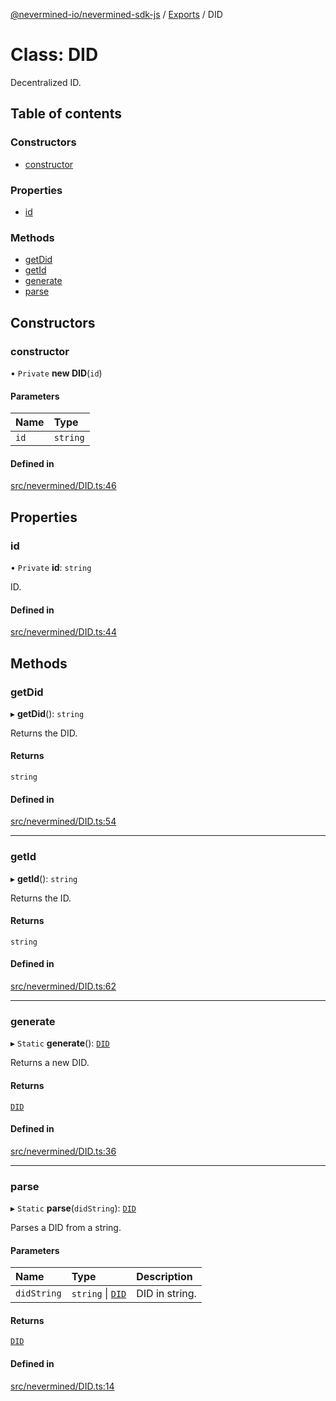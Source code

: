 [@nevermined-io/nevermined-sdk-js](../README.md) / [Exports](../modules.md) / DID

# Class: DID

Decentralized ID.

## Table of contents

### Constructors

- [constructor](DID.md#constructor)

### Properties

- [id](DID.md#id)

### Methods

- [getDid](DID.md#getdid)
- [getId](DID.md#getid)
- [generate](DID.md#generate)
- [parse](DID.md#parse)

## Constructors

### constructor

• `Private` **new DID**(`id`)

#### Parameters

| Name | Type |
| :------ | :------ |
| `id` | `string` |

#### Defined in

[src/nevermined/DID.ts:46](https://github.com/nevermined-io/sdk-js/blob/56fc18a/src/nevermined/DID.ts#L46)

## Properties

### id

• `Private` **id**: `string`

ID.

#### Defined in

[src/nevermined/DID.ts:44](https://github.com/nevermined-io/sdk-js/blob/56fc18a/src/nevermined/DID.ts#L44)

## Methods

### getDid

▸ **getDid**(): `string`

Returns the DID.

#### Returns

`string`

#### Defined in

[src/nevermined/DID.ts:54](https://github.com/nevermined-io/sdk-js/blob/56fc18a/src/nevermined/DID.ts#L54)

___

### getId

▸ **getId**(): `string`

Returns the ID.

#### Returns

`string`

#### Defined in

[src/nevermined/DID.ts:62](https://github.com/nevermined-io/sdk-js/blob/56fc18a/src/nevermined/DID.ts#L62)

___

### generate

▸ `Static` **generate**(): [`DID`](DID.md)

Returns a new DID.

#### Returns

[`DID`](DID.md)

#### Defined in

[src/nevermined/DID.ts:36](https://github.com/nevermined-io/sdk-js/blob/56fc18a/src/nevermined/DID.ts#L36)

___

### parse

▸ `Static` **parse**(`didString`): [`DID`](DID.md)

Parses a DID from a string.

#### Parameters

| Name | Type | Description |
| :------ | :------ | :------ |
| `didString` | `string` \| [`DID`](DID.md) | DID in string. |

#### Returns

[`DID`](DID.md)

#### Defined in

[src/nevermined/DID.ts:14](https://github.com/nevermined-io/sdk-js/blob/56fc18a/src/nevermined/DID.ts#L14)

